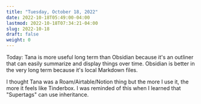 ```yaml
---
title: "Tuesday, October 18, 2022"
date: 2022-10-18T05:49:00-04:00
lastmod: 2022-10-18T07:34:21-04:00
slug: 2022-10-18
draft: false
weight: 0
---
```


Today: Tana is more useful long term than Obsidian because it's an outliner that can easily summarize and display things over time. Obsidian is better in the very long term because it's local Markdown files.

I thought Tana was a Roam/Airtable/Notion thing but the more I use it, the more it feels like Tinderbox. I was reminded of this when I learned that "Supertags" can use inheritance.


[//]: # "Exported with love from a post written in Org mode"
[//]: # "- https://github.com/kaushalmodi/ox-hugo"
